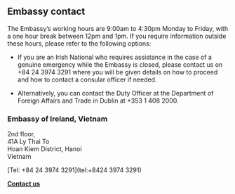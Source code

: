 ## Embassy contact

The Embassy’s working hours are 9:00am to 4:30pm Monday to Friday, with a one hour break between 12pm and 1pm. If you require information outside these hours, please refer to the following options:

- If you are an Irish National who requires assistance in the case of a genuine emergency while the Embassy is closed, please contact us on +84 24 3974 3291 where you will be given details on how to proceed and how to contact a consular officer if needed.

- Alternatively, you can contact the Duty Officer at the Department of Foreign Affairs and Trade in Dublin at +353 1 408 2000.

### Embassy of Ireland, Vietnam

2nd floor,   
41A Ly Thai To   
Hoan Kiem District, Hanoi   
Vietnam

[Tel: +84 24 3974 3291](tel:+8424 3974 3291)

[**Contact us**](/en/vietnam/hanoi/contact/)